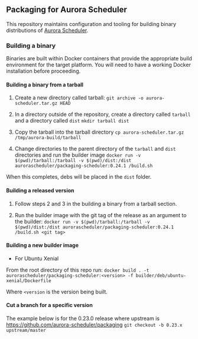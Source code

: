 ## Packaging for Aurora Scheduler

This repository maintains configuration and tooling for building binary
distributions of [Aurora Scheduler](https://aurora-scheduler.github.io/).

### Building a binary

Binaries are built within Docker containers that provide the appropriate build
environment for the target platform.  You will need to have a working Docker
installation before proceeding.


#### Building a binary from a tarball


1. Create a new directory called tarball:
     `git archive -o aurora-scheduler.tar.gz HEAD`

2. In a directory outside of the repository, create a directory called `tarball` and a directory called `dist`
    `mkdir tarball dist`

3. Copy the tarball into the tarball directory
      `cp aurora-scheduler.tar.gz /tmp/aurora-build/tarball`

4. Change directories to the parent directory of the `tarball` and `dist` directories and run the builder image
     `docker run -v $(pwd)/tarball:/tarball -v $(pwd)/dist:/dist aurorascheduler/packaging-scheduler:0.24.1 /build.sh`

When this completes, debs will be placed in the `dist` folder.


#### Building a released version

1. Follow steps 2 and 3 in the building a binary from a tarball section.

2. Run the builder image with the git tag of the release as an argument to the builder:
     `docker run -v $(pwd)/tarball:/tarball -v $(pwd)/dist:/dist aurorascheduler/packaging-scheduler:0.24.1 /build.sh <git tag>`

#### Building a new builder image

* For Ubuntu Xenial

From the root directory of this repo run:
`docker build . -t aurorascheduler/packaging-scheduler:<version> -f builder/deb/ubuntu-xenial/Dockerfile`

Where `<version` is the version being built.

#### Cut a branch for a specific version

The example below is for the 0.23.0 release where upstream is https://github.com/aurora-scheduler/packaging
    `git checkout -b 0.23.x upstream/master`